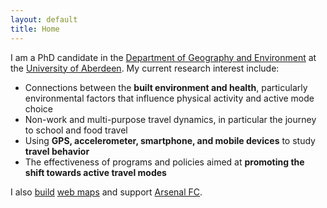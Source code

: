 ```yaml
---
layout: default
title: Home
---
```


I am a PhD candidate in the [Department of Geography and Environment](http://www.abdn.ac.uk/geosciences/departments/geography-environment/) at the [University of Aberdeen](http://www.abdn.ac.uk/). My current research interest include:

* Connections between the **built environment and health**, particularly environmental factors that influence physical activity and active mode choice
* Non-work and multi-purpose travel dynamics, in particular the journey to school and food travel
* Using **GPS, accelerometer, smartphone, and mobile devices** to study **travel behavior**
* The effectiveness of programs and policies aimed at **promoting the shift towards active travel modes**

I also [build](http://tourdefarmsbuffalo.org/#Map) [web maps](http://www.nydropboxes.org) and support [Arsenal FC](http://www.arsenal.com).
